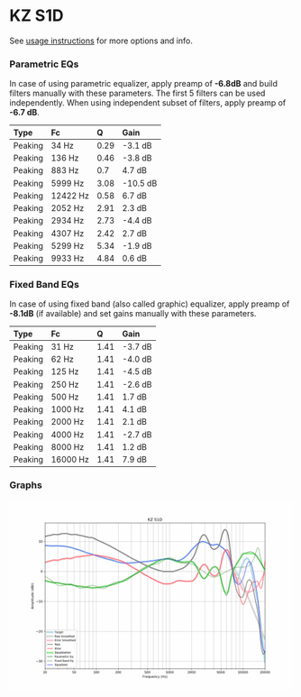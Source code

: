 # KZ S1D
See [usage instructions](https://github.com/jaakkopasanen/AutoEq#usage) for more options and info.

### Parametric EQs
In case of using parametric equalizer, apply preamp of **-6.8dB** and build filters manually
with these parameters. The first 5 filters can be used independently.
When using independent subset of filters, apply preamp of **-6.7 dB**.

| Type    | Fc       |    Q | Gain     |
|:--------|:---------|:-----|:---------|
| Peaking | 34 Hz    | 0.29 | -3.1 dB  |
| Peaking | 136 Hz   | 0.46 | -3.8 dB  |
| Peaking | 883 Hz   | 0.7  | 4.7 dB   |
| Peaking | 5999 Hz  | 3.08 | -10.5 dB |
| Peaking | 12422 Hz | 0.58 | 6.7 dB   |
| Peaking | 2052 Hz  | 2.91 | 2.3 dB   |
| Peaking | 2934 Hz  | 2.73 | -4.4 dB  |
| Peaking | 4307 Hz  | 2.42 | 2.7 dB   |
| Peaking | 5299 Hz  | 5.34 | -1.9 dB  |
| Peaking | 9933 Hz  | 4.84 | 0.6 dB   |

### Fixed Band EQs
In case of using fixed band (also called graphic) equalizer, apply preamp of **-8.1dB**
(if available) and set gains manually with these parameters.

| Type    | Fc       |    Q | Gain    |
|:--------|:---------|:-----|:--------|
| Peaking | 31 Hz    | 1.41 | -3.7 dB |
| Peaking | 62 Hz    | 1.41 | -4.0 dB |
| Peaking | 125 Hz   | 1.41 | -4.5 dB |
| Peaking | 250 Hz   | 1.41 | -2.6 dB |
| Peaking | 500 Hz   | 1.41 | 1.7 dB  |
| Peaking | 1000 Hz  | 1.41 | 4.1 dB  |
| Peaking | 2000 Hz  | 1.41 | 2.1 dB  |
| Peaking | 4000 Hz  | 1.41 | -2.7 dB |
| Peaking | 8000 Hz  | 1.41 | 1.2 dB  |
| Peaking | 16000 Hz | 1.41 | 7.9 dB  |

### Graphs
![](./KZ%20S1D.png)